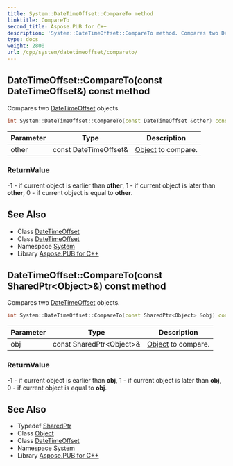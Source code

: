 ```yaml
---
title: System::DateTimeOffset::CompareTo method
linktitle: CompareTo
second_title: Aspose.PUB for C++
description: 'System::DateTimeOffset::CompareTo method. Compares two DateTimeOffset objects in C++.'
type: docs
weight: 2800
url: /cpp/system/datetimeoffset/compareto/
---
```

## DateTimeOffset::CompareTo(const DateTimeOffset\&) const method


Compares two [DateTimeOffset](../) objects.

```cpp
int System::DateTimeOffset::CompareTo(const DateTimeOffset &other) const
```


| Parameter | Type | Description |
| --- | --- | --- |
| other | const DateTimeOffset\& | [Object](../../object/) to compare. |

### ReturnValue

-1 - if current object is earlier than **other**, 1 - if current object is later than **other**, 0 - if current object is equal to **other**.

## See Also

* Class [DateTimeOffset](../)
* Class [DateTimeOffset](../)
* Namespace [System](../../)
* Library [Aspose.PUB for C++](../../../)
## DateTimeOffset::CompareTo(const SharedPtr\<Object\>\&) const method


Compares two [DateTimeOffset](../) objects.

```cpp
int System::DateTimeOffset::CompareTo(const SharedPtr<Object> &obj) const
```


| Parameter | Type | Description |
| --- | --- | --- |
| obj | const SharedPtr\<Object\>\& | [Object](../../object/) to compare. |

### ReturnValue

-1 - if current object is earlier than **obj**, 1 - if current object is later than **obj**, 0 - if current object is equal to **obj**.

## See Also

* Typedef [SharedPtr](../../sharedptr/)
* Class [Object](../../object/)
* Class [DateTimeOffset](../)
* Namespace [System](../../)
* Library [Aspose.PUB for C++](../../../)
